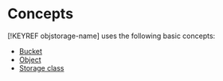 # Concepts

[!KEYREF objstorage-name] uses the following basic concepts:

- [Bucket](bucket.md)
- [Object](object.md)
- [Storage class](storage-class.md)

